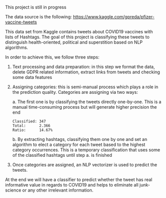 This project is still in progress

The data source is the following:
https://www.kaggle.com/gpreda/pfizer-vaccine-tweets

This data set from Kaggle contains tweets about COVID19 vaccines with lists of Hashtags. The goal of this project is classifying these tweets to distinguish health-oriented, political and superstition based on NLP algorithms.

In order to achieve this, we follow three steps:

1.	Text processing and data preparation: in this step we format the data, delete GDPR related information, extract links from tweets and checking some data features
    
2.	Assigning categories: this is semi-manual process which plays a role in the prediction quality. Categories are assigning via two ways:
    
    a. The first one is by classifying the tweets directly one-by-one. This is a manual time-consuming process but will generate higher precision the end 
        
        Classified: 347
        Total:      2.366
        Ratio:      14.67%

    b. By extracting hashtags, classifying them one by one and set an algorithm to elect a category for each tweet based to the highest category occurrences. This is a temporary classification that uses some of the classified hashtags until step a. is finished

3.	Once categories are assigned, an NLP vectorizer is used to predict the tweets.

At the end we will have a classifier to predict whether the tweet has real informative value in regards to COVID19 and helps to eliminate all junk-science or any other irrelevant information.
